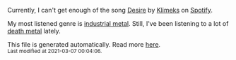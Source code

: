 
  Currently, I can't get enough of the song <a href="https://open.spotify.com/track/1tCL1gougYdTiXDmTUkWVW">Desire</a> by <a href="https://open.spotify.com/artist/5JQljNQvDpk1hhKpJHpwNU">Klimeks</a> on <a href="https://open.spotify.com/user/9qz2xtkur2fengfsdcq8dd907?si=kq2SVrUkSNe0z1NJjpt7kg">Spotify</a>.

  My most listened genre is <a href="https://duckduckgo.com/?q=industrial metal music">industrial metal</a>.
  Still, I've been listening to a lot of <a href="https://duckduckgo.com/?q=death metal music">death metal</a> lately.

  This file is generated automatically. Read more <a href="https://github.com/CodeF0x/CodeF0x/blob/master/IMPORTANT.md">here</a>.
  <br>
  <sub>Last modified at 2021-03-07 00:04:06.</sub>
  